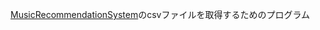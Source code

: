 <a href="https://github.com/simeiro/MusicRecommendationSystem">MusicRecommendationSystem</a>のcsvファイルを取得するためのプログラム
